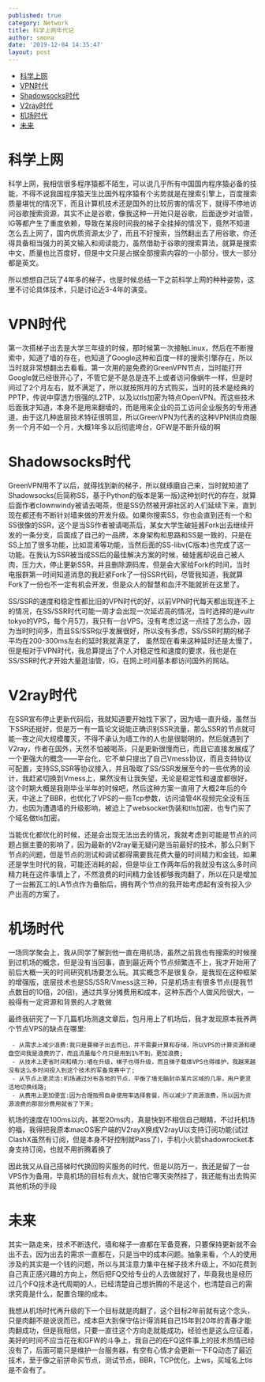 ```yaml
---
published: true
category: Network
title: 科学上网年代记
author: smona
date: '2019-12-04 14:35:47'
layout: post
---
```

- [科学上网](#科学上网)
- [VPN时代](#vpn时代)
- [Shadowsocks时代](#shadowsocks时代)
- [V2ray时代](#v2ray时代)
- [机场时代](#机场时代)
- [未来](#未来)

# 科学上网
  科学上网，我相信很多程序猿都不陌生，可以说几乎所有中国国内程序猿必备的技能，不得不说我国程序猿天生比国外程序猿有个劣势就是在搜索引擎上，百度搜索质量堪忧的情况下，而且计算机技术还是国外的比较厉害的情况下，就得不停地访问谷歌搜索资源，其实不止是谷歌，像我这种一开始只是谷歌，后面逐步对油管，IG等都产生了重度依赖，导致在某段时间我的梯子全挂掉的情况下，竟然不知道怎么去上网了，国内优质资源太少了，而且不好搜索，当然翻出去了用谷歌，你还得具备相当强力的英文输入和阅读能力，虽然借助于谷歌的搜索算法，就算是搜索中文，质量也比百度好，但是中文只是占据全部搜索内容的一小部分，很大一部分都是英文。  

  所以想想自己玩了4年多的梯子，也是时候总结一下之前科学上网的种种姿势，这里不讨论具体技术，只是讨论近3-4年的演变。  

# VPN时代  
  第一次搭梯子出去是大学三年级的时候，那时候第一次接触Linux，然后在不断搜索中，知道了墙的存在，也知道了Google这种和百度一样的搜索引擎存在，所以当时就非常想翻出去看看。第一次用的是免费的GreenVPN节点，当时能打开Google就已经很开心了，不管它是不是总是连不上或者访问像蜗牛一样，但是时间过了2个月左右，就不满足了，所以就按照月的方式购买，当时的技术是经典的PPTP，传说中穿透力很强的L2TP，以及以tls加密为特点OpenVPN。而这些技术后面我才知道，本身不是用来翻墙的，而是用来企业的员工访问企业服务的专用通道，由于这几种底层技术特征很明显，所以GreenVPN为代表的这种VPN供应商服务一个月不如一个月，大概1年多以后彻底垮台，GFW是不断升级的啊

# Shadowsocks时代  
  GreenVPN用不了以后，就得找到新的梯子，所以就琢磨自己来，当时就知道了Shadowsocks(后简称SS，基于Python的版本是第一版)这种划时代的存在，就算后面作者clownwindy被请去喝茶，但是SS仍然被开源社区的人们延续下来，直到现在都还有不断针对墙来做的开发升级。如果你搜索SS，你也会直到还有一个和SS很像的SSR，这个是当SS作者被请喝茶后，某女大学生破娃酱Fork出去继续开发的一条分支，后面成了自己的一品牌，本身架构和思路和SS是一致的，只是在SS上加了很多功能，比如混淆等功能，当然后面的SS-libv(C版本)也完成了这一功能。在我认为SSR被当成SS后的最佳解决方案的时候，破娃酱却说自己被人肉，压力大，停止更新SSR，并且删除源码库，但是会大家给Fork的时间，当时电报群第一时间知道消息的我赶紧Fork了一份SSR代码，尽管我知道，我就算Fork了一份也不一定有机会开发，但是众人的智慧和血汗不能就折在这里了。  

  SS/SSR的速度和稳定性都比旧的VPN时代的好，以前VPN时代每天都出现连不上的情况，在SS/SSR时代可能一周才会出现一次延迟高的情况，当时选择的是vultr tokyo的VPS，每个月5刀，我只有一台VPS，没有考虑过这一点挂了怎么办，因为当时时间多，而且SS/SSR似乎发展很好，所以没有多虑，SS/SSR时期的梯子平均在200-300ms左右的延时我就满足了，
  虽然现在看来这种延时还是太慢了，但是相对于VPN时代，我总算提出了个人对稳定性和速度的要求，我也是在SS/SSR时代才开始大量逛油管，IG，在网上时间基本都访问国外的网站。

# V2ray时代
   在SSR宣布停止更新代码后，我就知道要开始找下家了，因为墙一直升级，虽然当下SSR还挺好，但是万一有一篇论文说能正确识别SSR流量，那么SSR的节点就可能一夜之间大规模覆灭，不得不承认为墙工作的人也是很聪明的。然后就遇到了V2ray，作者在国外，天然不怕被喝茶，只是更新很慢而已，而且它直接发展成了一个更强大的概念——平台化，它不单只提出了自己Vmess协议，而且支持协议可配置，支持SS,SSR等协议接入，并且吸取了SS/SSR发展至今的一些优秀的设计，我赶紧切换到Vmess上，果然没有让我失望，无论是稳定性和速度都很好，这个时期大概是我刚毕业半年的时候吧，然后这种方案一直用了大概2年后的今天，中途上了BBR，也优化了VPS的一些Tcp参数，访问油管4K视频完全没有压力，也因为遭遇墙的升级影响，被迫上了websocket伪装和tls加密，也专门买了个域名做tls加密。  

   当能优化都优化的时候，还是会出现无法出去的情况，我就考虑到可能是节点的问题占据主要的影响了，因为最新的V2ray毫无疑问是当前最好的技术，那么只剩下节点的问题，但是节点的测试和调试都得需要我花费大量的时间精力和金钱，如果还是学生时代的我，可能还消耗的起，但是毕业工作两年后的我就没有这么多时间精力耗在这件事情上了，不然浪费的时间精力金钱都够我肉翻了，所以在只是增加了一台搬瓦工的LA节点作为备胎后，拥有两个节点的我开始考虑起有没有投入少产出高的方案了。

# 机场时代
   一场同学聚会上，我从同学了解到他一直在用机场，虽然之前我也有搜索的时候搜到过机场的概念，但是没有当回事，直到最近两个节点频繁连不上，我才开始用了前后大概一天的时间研究机场要怎么玩。其实概念不是很复杂，是我现在这种框架的增强版，底层技术也是SS/SSR/Vmess这三种，只是机场主有很多节点(是我节点数目的10倍，20倍)，通过共享分摊费用和成本，这种东西个人做风险很大，一般得有一定资源和背景的人才敢做

   最终我研究了一下几篇机场测速文章后，包月用上了机场后，我才发现原本我养两个节点VPS的缺点在哪里:  

     - 从需求上减少浪费:我只是要梯子出去而已，并不需要计算和存储，所以VPS的计算资源和硬盘空间我是浪费的了，而且流量每个月只是用到1%不到，更加浪费;  
     - 从技术上更省时间和精力:墙在升级，梯子也得升级，而且梯子载体VPS也得维护，我越来越没有这么多时间投入到这个技术的军备竞赛中了;  
     - 从节点上更灵活:机场通过分布各地的节点，平衡了墙无脑封杀某片区域的几率，用户更灵活地切换线路;  
     - 从费用上更加便宜:因为合理按照自身使用率选择套餐，所以减少了资源浪费，所以因为资源浪费的那部分费用就省了下来;  

   机场的速度在100ms以内，甚至20ms内，真是快到不相信自己眼睛，不过托机场的福，我得把我原本macOS客户端的V2rayX换成V2rayU以支持订阅功能(试过ClashX虽然有订阅，但是本身不好控制就Pass了)，手机小火箭shadowrocket本身支持订阅，也就不用折腾着换了  

   因此我又从自己搭梯时代换回购买服务的时代，但是以防万一，我还是留了一台VPS作为备用，毕竟机场的目标有点大，就怕它哪天突然挂了，我还能有出去购买其他机场的手段  

# 未来  

  其实一路走来，技术不断迭代，墙和梯子一直都在军备竞赛，只要保持更新就不会出不去，因为出去的需求一直都在，只是当中的成本问题。抽象来看，个人的使用涉及的其实是一个钱的问题，所以与其注意力集中在梯子技术升级上，不如花费到自己真正感兴趣的方向上，然后把FQ交给专业的人去做就好了，毕竟我也是经历过几个FQ技术迭代周期的人，已经清楚自己想折腾的不是这个，也清楚自己的需求究竟是什么，配置合理的成本。  

  我想从机场时代再升级的下一个目标就是肉翻了，这个目标2年前就有这个念头，只是肉翻不是说说而已，成本巨大到保守估计得消耗自己15年到20年的青春才能肉翻成功，但是我相信，只要一直往这个方向走就能成功，经验也是这么应征着，美好的时间不应当花在和GFW的斗争上，我自己的在FQ这件事上的技术热情已经没有了，后面可能只是维护一台服务器，有空有心情才会更新一下FQ动态了最近技术，至于像之前拼命买节点，测试节点，BBR，TCP优化，上ws，买域名上tls是不会有了。